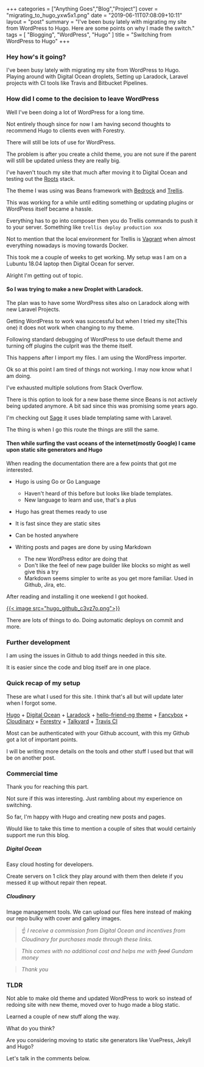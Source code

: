+++
categories = ["Anything Goes","Blog","Project"]
cover = "migrating_to_hugo_yxw5x1.png"
date = "2019-06-11T07:08:09+10:11"
layout = "post"
summary = "I've been busy lately with migrating my site from WordPress to Hugo. Here are some points on why I made the switch."
tags = [
  "Blogging",
  "WordPress",
  "Hugo"
]
title = "Switching from WordPress to Hugo"
+++

### Hey how's it going?

I've been busy lately with migrating my site from WordPress to Hugo.
Playing around with Digital Ocean droplets, Setting up Laradock,
Laravel projects with CI tools like Travis and Bitbucket Pipelines.

### How did I come to the decision to leave WordPress

Well I've been doing a lot of WordPress for a long time.

Not entirely though since for now I am having second thoughts to recommend Hugo to clients even with Forestry.

There will still be lots of use for WordPress.

The problem is after you create a child theme, you are not sure if the parent will still be
updated unless they are really big.

I've haven't touch my site that much after moving it to Digital Ocean and testing out the [Roots](https://roots.io/) stack.

The theme I was using was Beans framework with [Bedrock](https://roots.io/bedrock/) and [Trellis](https://roots.io/trellis/).

This was working for a while until editing something or updating plugins or WordPress itself became a hassle.

Everything has to go into composer then you do Trellis commands to push it to your server.
Something like `trellis deploy production xxx`

Not to mention that the local environment for Trellis is [Vagrant](https://www.vagrantup.com/) when almost everything nowadays is moving towards Docker.

This took me a couple of weeks to get working.
My setup was I am on a Lubuntu 18.04 laptop then Digital Ocean for server.

Alright I'm getting out of topic.

#### So I was trying to make a new Droplet with Laradock.

The plan was to have some WordPress sites also on Laradock along with new Laravel Projects.

Getting WordPress to work was successful but when I tried my site(This one) it does not work when changing to my theme.

Following standard debugging of WordPress to use default theme and turning off plugins the culprit was the theme itself.

This happens after I import my files. I am using the WordPress importer.

Ok so at this point I am tired of things not working. I may now know what I am doing.

I've exhausted multiple solutions from Stack Overflow.

There is this option to look for a new base theme since Beans is not actively being updated anymore.
A bit sad since this was promising some years ago.

I'm checking out [Sage](https://roots.io/sage/) it uses blade templating same with Laravel.

The thing is when I go this route the things are still the same.

#### Then while surfing the vast oceans of the internet(mostly Google) I came upon static site generators and Hugo

When reading the documentation there are a few points that got me interested.
 
 - Hugo is using Go or Go Language
    - Haven't heard of this before but looks like blade templates.
    - New language to learn and use, that's a plus

 - Hugo has great themes ready to use

 - It is fast since they are static sites

 - Can be hosted anywhere

 - Writing posts and pages are done by using Markdown
    - The new WordPress editor are doing that
    - Don't like the feel of new page builder like blocks so might as well give this a try
    - Markdown seems simpler to write as you get more familiar. Used in Github, Jira, etc.

After reading and installing it one weekend I got hooked.

[{{< image src="hugo_github_c3vz7o.png">}}](https://github.com/sudoist)

There are lots of things to do. Doing automatic deploys on commit and more.

### Further development

I am using the issues in Github to add things needed in this site.

It is easier since the code and blog itself are in one place.

### Quick recap of my setup

These are what I used for this site. I think that's all but will update later when I forgot some.

[Hugo](https://gohugo.io/) +
[Digital Ocean](https://m.do.co/c/83cff1ac53a7) +
[Laradock](http://laradock.io/) +
[hello-friend-ng theme](https://themes.gohugo.io/hugo-theme-hello-friend-ng/) +
[Fancybox](https://www.fancyapps.com/fancybox/3/) +
[Cloudinary](https://cloudinary.com/invites/lpov9zyyucivvxsnalc5/j0ngsbsm3znc0tpfjaw2) + 
[Forestry](https://forestry.io/) +
[Talkyard](https://www.talkyard.io/) +
[Travis CI](https://travis-ci.org/)

Most can be authenticated with your Github account, with this my Github got a lot of important points.

I will be writing more details on the tools and other stuff I used but that will be on another post.

### Commercial time

Thank you for reaching this part.

Not sure if this was interesting. Just rambling about my experience on switching.

So far, I'm happy with Hugo and creating new posts and pages.

Would like to take this time to mention a couple of sites that would certainly support me run this blog.

##### Digital Ocean
Easy cloud hosting for developers.

Create servers on 1 click they play around with them then delete if you messed it up without repair then repeat.

##### Cloudinary
Image management tools. We can upload our files here instead of making our repo bulky with cover and gallery images.

>:point_up: *I receive a commission from Digital Ocean and incentives from Cloudinary
for purchases made through these links.*

>*This comes with no additional cost and helps me with ~~food~~ Gundam money*

>*Thank you*

### TLDR

Not able to make old theme and updated WordPress to work so instead of redoing site with new theme,
moved over to hugo made a blog static.

Learned a couple of new stuff along the way.

What do you think?

Are you considering moving to static site generators like VuePress, Jekyll and Hugo?

Let's talk in the comments below.
